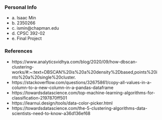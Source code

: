 ### Personal Info
<ul>
<li>a. Isaac Min</li>
<li>b. 2350266</li>
<li>c. ismin@chapman.edu</li>
<li>d. CPSC 392-02</li>
<li>e. Final Project</li>
</ul>

### References
<ul>
<li>https://www.analyticsvidhya.com/blog/2020/09/how-dbscan-clustering-works/#:~:text=DBSCAN%20is%20a%20density%2Dbased,points%20into%20a%20single%20cluster.</li>
<li>https://stackoverflow.com/questions/32675861/copy-all-values-in-a-column-to-a-new-column-in-a-pandas-dataframe</li>
<li>https://towardsdatascience.com/top-machine-learning-algorithms-for-classification-2197870ff501</li>
<li>https://learnui.design/tools/data-color-picker.html</li>
<li>https://towardsdatascience.com/the-5-clustering-algorithms-data-scientists-need-to-know-a36d136ef68</li>
</ul>


